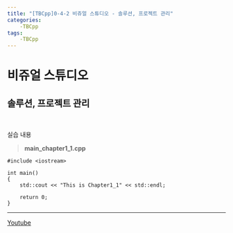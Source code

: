 ```yaml
---
title: "[TBCpp]0-4-2 비쥬얼 스튜디오 - 솔루션, 프로젝트 관리"
categories: 
	-TBCpp
tags:
	-TBCpp
---
```


# 비쥬얼 스튜디오

## 솔루션, 프로젝트 관리

<br>

실습 내용

> **main_chapter1_1.cpp**

```
#include <iostream>

int main()
{
	std::cout << "This is Chapter1_1" << std::endl;

	return 0;
}
```

---

[Youtube](https://www.youtube.com/watch?v=aFvR-JHWp_g&list=PLNfg4W25Tapw5Yx4yuExHNybBIUk68aNz&index=7)
